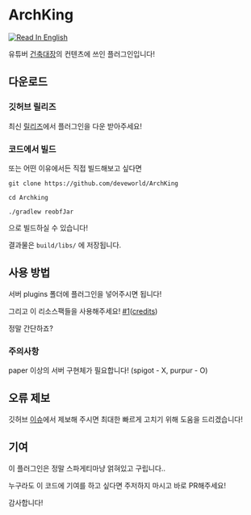 # ArchKing
[![Read In English](https://img.shields.io/badge/Read_in-English-g)](README_ENG.md)

유튜버 [건축대장](https://www.youtube.com/@architecture_king)의 컨텐츠에 쓰인 플러그인입니다!

## 다운로드
### 깃허브 릴리즈
최신 [릴리즈](https://github.com/deveworld/ArchKing/releases/latest)에서 플러그인을 다운 받아주세요!

### 코드에서 빌드
또는 어떤 이유에서든 직접 빌드해보고 싶다면

```git clone https://github.com/deveworld/ArchKing```

```cd Archking```

```./gradlew reobfJar```

으로 빌드하실 수 있습니다!

결과물은 `build/libs/` 에 저장됩니다.

## 사용 방법
서버 plugins 폴더에 플러그인을 넣어주시면 됩니다!

그리고 이 리소스팩들을 사용해주세요! [#1](https://download.blog.naver.com/open/4edb52e2f7a3aa765ab5d9e9d3354b3d9cc63ad8ec/43GnCxcF3g5gH7NwpY7cECrYHNqRuJx9nLxNI5TM26rEzYDLEPl6LJghMe0y2C3rZOI90mAd3wVxKAdyKb4y9w/architecture_king_02_sukgo.zip)([credits](https://blog.naver.com/architecture_king/223205380529))

정말 간단하죠?

### 주의사항
paper 이상의 서버 구현체가 필요합니다! (spigot - X, purpur - O)

## 오류 제보
깃허브 [이슈](https://github.com/deveworld/ArchKing/issues)에서 제보해 주시면 최대한 빠르게 고치기 위해 도움을 드리겠습니다!

## 기여
이 플러그인은 정말 스파게티마냥 얽혀있고 구립니다..

누구라도 이 코드에 기여를 하고 싶다면 주저하지 마시고 바로 PR해주세요!

감사합니다!
